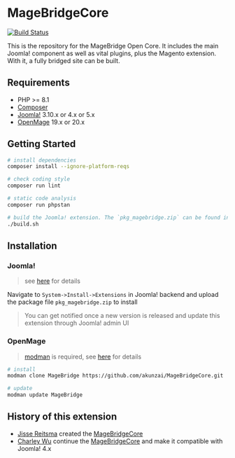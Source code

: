 # MageBridgeCore

[![Build Status][build-badge]][build]

[build]: https://github.com/akunzai/MageBridgeCore/actions/workflows/build.yml
[build-badge]: https://github.com/akunzai/MageBridgeCore/actions/workflows/build.yml/badge.svg

This is the repository for the MageBridge Open Core. It includes the main Joomla! component as well as vital plugins, plus the Magento extension. With it, a fully bridged site can be built.

## Requirements

- PHP >= 8.1
- [Composer](https://getcomposer.org/)
- [Joomla!](https://www.joomla.org/) 3.10.x or 4.x or 5.x
- [OpenMage](https://github.com/OpenMage/magento-lts) 19.x or 20.x

## Getting Started

```sh
# install dependencies
composer install --ignore-platform-reqs

# check coding style
composer run lint

# static code analysis
composer run phpstan

# build the Joomla! extension. The `pkg_magebridge.zip` can be found in the `dist/` directory
./build.sh
```

## Installation

### Joomla!

> see [here](./.devcontainer/joomla/) for details

Navigate to `System->Install->Extensions` in Joomla! backend and upload the package file `pkg_magebridge.zip` to install

> You can get notified once a new version is released and update this extension through Joomla! admin UI

### OpenMage

> [modman](https://github.com/colinmollenhour/modman) is required,
> see [here](./.devcontainer/openmage/) for details

```sh
# install
modman clone MageBridge https://github.com/akunzai/MageBridgeCore.git

# update
modman update MageBridge
```

## History of this extension

- [Jisse Reitsma](https://github.com/jissereitsma) created the [MageBridgeCore](https://github.com/MageBridge/MageBridgeCore)
- [Charley Wu](https://github.com/akunzai) continue the [MageBridgeCore](https://github.com/akunzai/MageBridgeCore) and make it compatible with Joomla! 4.x
